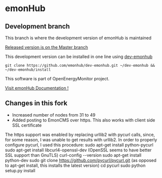 emonHub
=======

Development branch
------------------

This branch is where the development version of emonHub is maintained

[Released version is on the Master branch](https://github.com/emonhub/emonhub/blob/master/README.md)

This development version can be installed in one line using [dev-emonhub](https://github.com/emonhub/dev-emonhub/blob/master/README.md)

    git clone https://github.com/emonhub/dev-emonhub.git ~/dev-emonhub && ~/dev-emonhub/install

This software is part of OpenEnergyMonitor project.

[Visit emonHub Documentation !](http://emonhub.org)

Changes in this fork
------------------
* Increased number of nodes from 31 to 49
* Added posting to EmonCMS over https. This also works with client side SSL certificate

The https support was enabled by replacing urllib2 with pycurl calls, since, for some reason, I was unable to get results with urllib2.
In order to properly configure pycurl, I used this procedure: 
    sudo apt-get install python-pycurl
    sudo apt-get install libcurl4-openssl-dev        (OpenSSL seems to have better SSL support than GnuTLS)
    curl-config --version
    sudo apt-get install python-dev
    sudo git clone https://github.com/pycurl/pycurl.git    (as opposed to apt-get install, this installs the latest version)
    cd pycurl
    sudo python setup.py install 


